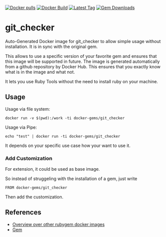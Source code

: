 [![Docker pulls](https://img.shields.io/docker/pulls/rubygem/git_checker.svg)](https://hub.docker.com/r/rubygem/git_checker/)
[![Docker Build](https://img.shields.io/docker/automated/rubygem/git_checker.svg)](https://hub.docker.com/r/rubygem/git_checker/)
[![Latest Tag](https://img.shields.io/github/tag/docker-rubygem/git_checker.svg)](https://hub.docker.com/r/rubygem/git_checker/)
[![Gem Downloads](https://img.shields.io/gem/dt/git_checker.svg)](https://rubygems.org/gems/git_checker/)
# git_checker

Auto-Generated Docker image for git_checker to allow simple usage without installation.
It is in sync with the original gem.

This allows to use a specific version of your favorite gem and ensures that this image will be supported in future.
The image is generated automatically from a github repository by Docker Hub.
This ensures that you exactly know what is in the image and what not.

It lets you use Ruby Tools without the need to install ruby on your machine.

## Usage

Usage via file system:

`docker run -v $(pwd):/work -ti docker-gems/git_checker`

Usage via Pipe:

`echo "test" | docker run -ti docker-gems/git_checker`

It depends on your specific use case how your want to use it.

### Add Customization

For extension, it could be used as base image.

So instead of struggeling with the installation of a gem, just write

`FROM docker-gems/git_checker`

Then add the customization.

## References

 - [Overview over other rubygem docker images](https://github.com/thinkbot/docker-rubygem)
 - [Gem](https://rubygems.org/gems/git_checker/)
